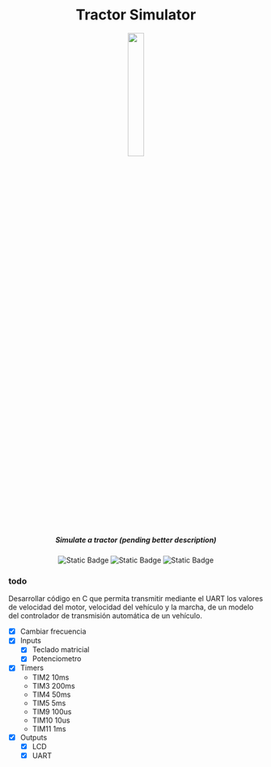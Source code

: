 <div align="center">

# Tractor Simulator
<img src=logodeere.png style="width:25%; height:25%;">

##### Simulate a tractor (pending better description)

![Static Badge](https://img.shields.io/badge/Nucleo_F103RB-blue?logo=stmicroelectronics)
![Static Badge](https://img.shields.io/badge/PI_4-red?logo=raspberrypi)
![Static Badge](https://img.shields.io/badge/Assembly-gray?style=for-the-badge&logo=Assembly)

</div>


### todo
Desarrollar código en C que permita transmitir mediante el UART los valores de velocidad del motor, velocidad del vehículo y la marcha, de un modelo del controlador de transmisión automática de un vehículo.
- [X] Cambiar frecuencia
- [X] Inputs
    - [X] Teclado matricial
    - [X] Potenciometro
- [X] Timers
    - TIM2 10ms
    - TIM3 200ms
    - TIM4 50ms
    - TIM5 5ms
    - TIM9 100us
    - TIM10 10us
    - TIM11 1ms
- [X] Outputs
    - [X] LCD
    - [X] UART
